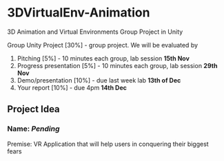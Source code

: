 # 3DVirtualEnv-Animation
3D Animation and Virtual Environments Group Project in Unity


Group Unity Project [30%] -  group project. We will be evaluated by 

  1. Pitching [5%] - 10 minutes each group, lab session **15th Nov**
  2. Progress presentation [5%] - 10 minutes each group, lab session **29th Nov**
  3. Demo/presentation [10%] - due last week lab **13th of Dec**
  4. Your report [10%] - due 4pm **14th Dec**
  
  ## Project Idea
    
  ### Name: *Pending*
  Premise: VR Application that will help users in conquering their biggest fears 
